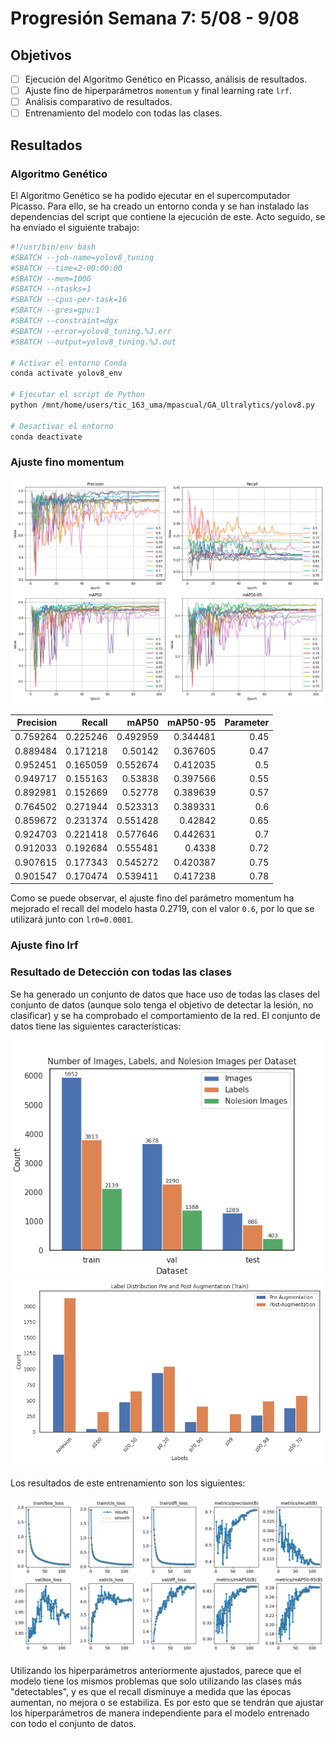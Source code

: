 # Progresión Semana 7: 5/08 - 9/08 

## Objetivos

- [ ] Ejecución del Algoritmo Genético en Picasso, análisis de resultados.
- [ ] Ajuste fino de hiperparámetros `momentum` y final learning rate `lrf`.
- [ ] Análisis comparativo de resultados.
- [ ] Entrenamiento del modelo con todas las clases.

## Resultados

### Algoritmo Genético

El Algoritmo Genético se ha podido ejecutar en el supercomputador Picasso. Para ello, se ha creado un entorno conda y se han instalado las dependencias del script que contiene la ejecución de este. Acto seguido, se ha enviado el siguiente trabajo:

```bash
#!/usr/bin/env bash
#SBATCH --job-name=yolov8_tuning
#SBATCH --time=2-00:00:00
#SBATCH --mem=100G
#SBATCH --ntasks=1
#SBATCH --cpus-per-task=16
#SBATCH --gres=gpu:1
#SBATCH --constraint=dgx
#SBATCH --error=yolov8_tuning.%J.err
#SBATCH --output=yolov8_tuning.%J.out

# Activar el entorno Conda
conda activate yolov8_env

# Ejecutar el script de Python
python /mnt/home/users/tic_163_uma/mpascual/GA_Ultralytics/yolov8.py

# Desactivar el entorno
conda deactivate
```

### Ajuste fino momentum

![momentum_lower](../data/results/week7/finetuning_lower_momentum/results_plot.png)

|   Precision |   Recall |    mAP50 |   mAP50-95 |   Parameter |
|------------:|---------:|---------:|-----------:|------------:|
|    0.759264 | 0.225246 | 0.492959 |   0.344481 |        0.45 |
|    0.889484 | 0.171218 | 0.50142  |   0.367605 |        0.47 |
|    0.952451 | 0.165059 | 0.552674 |   0.412035 |        0.5  |
|    0.949717 | 0.155163 | 0.53838  |   0.397566 |        0.55 |
|    0.892981 | 0.152669 | 0.52778  |   0.389639 |        0.57 |
|    0.764502 | 0.271944 | 0.523313 |   0.389331 |        0.6  |
|    0.859672 | 0.231374 | 0.551428 |   0.42842  |        0.65 |
|    0.924703 | 0.221418 | 0.577646 |   0.442631 |        0.7  |
|    0.912033 | 0.192684 | 0.555481 |   0.4338   |        0.72 |
|    0.907615 | 0.177343 | 0.545272 |   0.420387 |        0.75 |
|    0.901547 | 0.170474 | 0.539411 |   0.417238 |        0.78 |

Como se puede observar, el ajuste fino del parámetro momentum ha mejorado el recall del modelo hasta 0.2719, con el valor `0.6`, por lo que se utilizará junto con `lr0=0.0001`.

### Ajuste fino lrf


### Resultado de Detección con todas las clases

Se ha generado un conjunto de datos que hace uso de todas las clases del conjunto de datos (aunque solo tenga el objetivo de detectar la lesión, no clasificar) y se ha comprobado el comportamiento de la red. El conjunto de datos tiene las siguientes características:

![distrib](../data/results/week7/results_all_labels/images_labels_nolesion_distribution.png)
![distrib2](../data/results/week7/results_all_labels/label_distribution_train.png)

Los resultados de este entrenamiento son los siguientes:

![results](../data/results/week7/results_all_labels/results.png)

Utilizando los hiperparámetros anteriormente ajustados, parece que el modelo tiene los mismos problemas que solo utilizando las clases más "detectables", y es que el recall disminuye a medida que las épocas aumentan, no mejora o se estabiliza. Es por esto que se tendrán que ajustar los hiperparámetros de manera independiente para el modelo entrenado con todo el conjunto de datos.